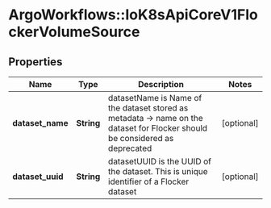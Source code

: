 # ArgoWorkflows::IoK8sApiCoreV1FlockerVolumeSource

## Properties
Name | Type | Description | Notes
------------ | ------------- | ------------- | -------------
**dataset_name** | **String** | datasetName is Name of the dataset stored as metadata -&gt; name on the dataset for Flocker should be considered as deprecated | [optional] 
**dataset_uuid** | **String** | datasetUUID is the UUID of the dataset. This is unique identifier of a Flocker dataset | [optional] 


